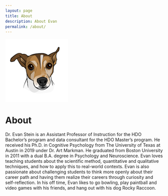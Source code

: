 ```yaml
---
layout: page
title: About
description: About Evan
permalink: /about/
---
```


<img class="img-rounded" src="/assets/img/profile.png" alt="Evan Stein" width="200">

# About

Dr. Evan Stein is an Assistant Professor of Instruction for the HDO Bachelor’s program and data consultant for the HDO Master’s program. He received his Ph.D. in Cognitive Psychology from The University of Texas at Austin in 2019 under Dr. Art Markman. He graduated from Boston University in 2011 with a dual B.A. degree in Psychology and Neuroscience. Evan loves teaching students about the scientific method, quantitative and qualitative techniques, and how to apply this to real-world contexts. Evan is also passionate about challenging students to think more openly about their career path and having them realize their careers through curiosity and self-reflection. In his off time, Evan likes to go bowling, play paintball and video games with his friends, and hang out with his dog Rocky Raccoon.  
